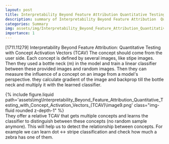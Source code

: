 ```yaml
---
layout: post
title: Interpretability Beyond Feature Attribution Quantitative Testing with Concept Activation Vectors (TCAV)
description: summary of Interpretability Beyond Feature Attribution  Quantitative Testing with Concept Activation Vectors (TCAV)
categories: Summary
img: assets/img/Interpretability_Beyond_Feature_Attribution_Quantitative_Testing_with_Concept_Activation_Vectors_(TCAV)/image9.png 
importance: 1
---
```



[1711.11279] Interpretability Beyond Feature Attribution: Quantitative Testing with Concept Activation Vectors (TCAV)
The concept should come from the user side. Each concept is defined by several images, like stipe images. Then they used a bottle neck (m) in the model and train a linear classifier between these provided images and random images. Then they can measure the influence of a concept on an image from a model's perspective. they calculate gradient of the image and backprop till the bottle neck and multiply it with the learned classifier. 
<div class="row">
        <div class="col-sm mt-3 mt-md-0">
            {% include figure.liquid path='assets\img\Interpretability_Beyond_Feature_Attribution_Quantitative_Testing_with_Concept_Activation_Vectors_(TCAV)\image9.png' class="img-fluid rounded z-depth-1" %}
        </div>
    </div>
They offer a relative TCAV that gets multiple concepts and learns the classifier to distinguish between these concepts (no random sample anymore). This will help us to detect the relationship between concepts. For example we can learn dot <-> stripe classification and check how much a zebra has one of them. 

